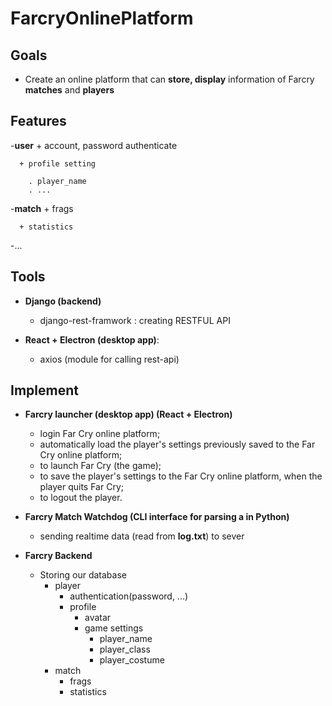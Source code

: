 # FarcryOnlinePlatform

## Goals
  - Create an online platform that can **store, display** information of Farcry **matches** and **players**

## Features
    
   -**user**
      + account, password authenticate
      
      + profile setting
   
        . player_name
        . ...
       
   -**match**
      + frags

      + statistics
   -...
## Tools

 - **Django (backend)**
      + django-rest-framwork : creating RESTFUL API
 
 - **React + Electron (desktop app)**:
      + axios (module for calling rest-api)

      
## Implement
- **Farcry launcher (desktop app) (React + Electron)**

    + login Far Cry online platform;
    + automatically load the player's settings previously saved to the Far Cry online platform;
    + to launch Far Cry (the game);
    + to save the player's settings to the Far Cry online platform, when the player quits Far Cry;
    + to logout the player.

- **Farcry Match Watchdog (CLI interface for parsing a in Python)**
    + sending realtime data (read from __**log.txt**__) to sever

- **Farcry Backend**
    - Storing our database
        + player
            + authentication(password, ...)
            + profile
                + avatar
                + game settings
                    + player_name
                    + player_class
                    + player_costume
        + match
            + frags
            + statistics


